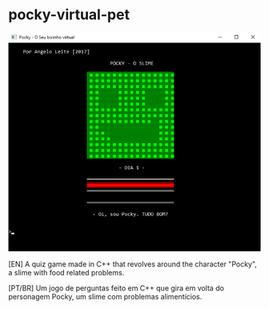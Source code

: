 # pocky-virtual-pet
<p align="center">
  <img src="pocky.png" />
</p>

[EN]
A quiz game made in C++ that revolves around the character "Pocky", a slime with food related problems.

[PT/BR]
Um jogo de perguntas feito em C++ que gira em volta do personagem Pocky, um slime com problemas alimentícios.  
